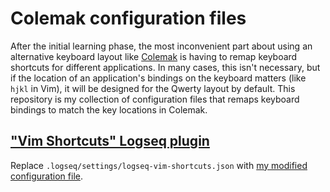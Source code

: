 # Colemak configuration files

After the initial learning phase, the most inconvenient part about using an alternative keyboard layout like [Colemak](https://en.wikipedia.org/wiki/Colemak) is having to remap keyboard shortcuts for different applications. In many cases, this isn't necessary, but if the location of an application's bindings on the keyboard matters (like `hjkl` in Vim), it will be designed for the Qwerty layout by default. This repository is my collection of configuration files that remaps keyboard bindings to match the key locations in Colemak.

## ["Vim Shortcuts" Logseq plugin](logseq-plugin-vim-shortcuts)

Replace `.logseq/settings/logseq-vim-shortcuts.json` with [my modified configuration file](./logseq-vim-shortcuts.json).
